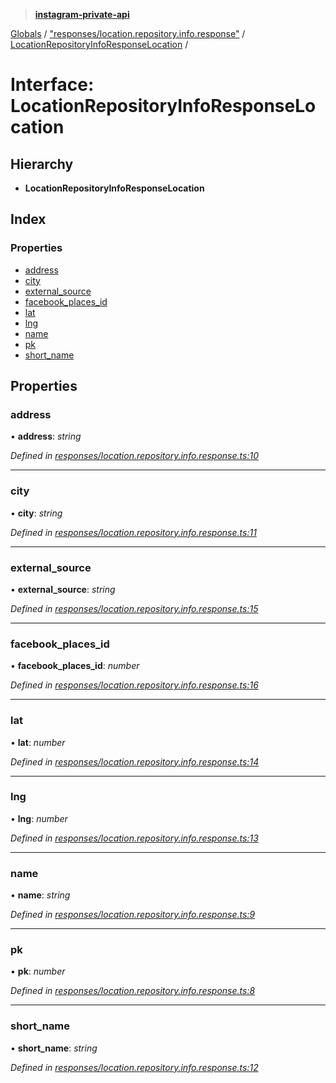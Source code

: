 > **[instagram-private-api](../README.md)**

[Globals](../README.md) / ["responses/location.repository.info.response"](../modules/_responses_location_repository_info_response_.md) / [LocationRepositoryInfoResponseLocation](_responses_location_repository_info_response_.locationrepositoryinforesponselocation.md) /

# Interface: LocationRepositoryInfoResponseLocation

## Hierarchy

* **LocationRepositoryInfoResponseLocation**

## Index

### Properties

* [address](_responses_location_repository_info_response_.locationrepositoryinforesponselocation.md#address)
* [city](_responses_location_repository_info_response_.locationrepositoryinforesponselocation.md#city)
* [external_source](_responses_location_repository_info_response_.locationrepositoryinforesponselocation.md#external_source)
* [facebook_places_id](_responses_location_repository_info_response_.locationrepositoryinforesponselocation.md#facebook_places_id)
* [lat](_responses_location_repository_info_response_.locationrepositoryinforesponselocation.md#lat)
* [lng](_responses_location_repository_info_response_.locationrepositoryinforesponselocation.md#lng)
* [name](_responses_location_repository_info_response_.locationrepositoryinforesponselocation.md#name)
* [pk](_responses_location_repository_info_response_.locationrepositoryinforesponselocation.md#pk)
* [short_name](_responses_location_repository_info_response_.locationrepositoryinforesponselocation.md#short_name)

## Properties

###  address

• **address**: *string*

*Defined in [responses/location.repository.info.response.ts:10](https://github.com/dilame/instagram-private-api/blob/e9c516c/src/responses/location.repository.info.response.ts#L10)*

___

###  city

• **city**: *string*

*Defined in [responses/location.repository.info.response.ts:11](https://github.com/dilame/instagram-private-api/blob/e9c516c/src/responses/location.repository.info.response.ts#L11)*

___

###  external_source

• **external_source**: *string*

*Defined in [responses/location.repository.info.response.ts:15](https://github.com/dilame/instagram-private-api/blob/e9c516c/src/responses/location.repository.info.response.ts#L15)*

___

###  facebook_places_id

• **facebook_places_id**: *number*

*Defined in [responses/location.repository.info.response.ts:16](https://github.com/dilame/instagram-private-api/blob/e9c516c/src/responses/location.repository.info.response.ts#L16)*

___

###  lat

• **lat**: *number*

*Defined in [responses/location.repository.info.response.ts:14](https://github.com/dilame/instagram-private-api/blob/e9c516c/src/responses/location.repository.info.response.ts#L14)*

___

###  lng

• **lng**: *number*

*Defined in [responses/location.repository.info.response.ts:13](https://github.com/dilame/instagram-private-api/blob/e9c516c/src/responses/location.repository.info.response.ts#L13)*

___

###  name

• **name**: *string*

*Defined in [responses/location.repository.info.response.ts:9](https://github.com/dilame/instagram-private-api/blob/e9c516c/src/responses/location.repository.info.response.ts#L9)*

___

###  pk

• **pk**: *number*

*Defined in [responses/location.repository.info.response.ts:8](https://github.com/dilame/instagram-private-api/blob/e9c516c/src/responses/location.repository.info.response.ts#L8)*

___

###  short_name

• **short_name**: *string*

*Defined in [responses/location.repository.info.response.ts:12](https://github.com/dilame/instagram-private-api/blob/e9c516c/src/responses/location.repository.info.response.ts#L12)*